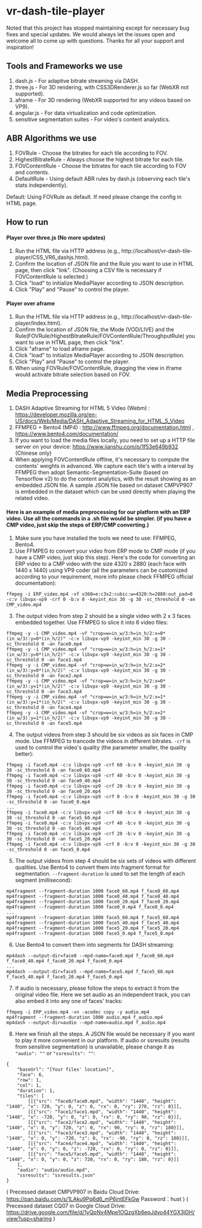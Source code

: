 # vr-dash-tile-player

Noted that this project has stopped maintaining except for necessary bug fixes and special updates. We would always let the issues open and welcome all to come up with questions. Thanks for all your support and inspiration!

## Tools and Frameworks we use

1. dash.js - For adaptive bitrate streaming via DASH.
2. three.js - For 3D rendering, with CSS3DRenderer.js so far (WebXR not supported).
3. aframe - For 3D rendering (WebXR supported for any videos based on VP9).
4. angular.js - For data virtualization and code optimization.
5. sensitive segmentation suites - For video's content analystics.

## ABR Algorithms we use

1. FOVRule - Choose the bitrates for each tile according to FOV.
2. HighestBitrateRule - Always choose the highest bitrate for each tile.
3. FOVContentRule - Choose the bitrates for each tile according to FOV and contents.
4. DefaultRule - Using default ABR rules by dash.js (observing each tile's stats independently). 

Default: Using FOVRule as default. If need please change the config in HTML page.

## How to run

#### Player over three.js (No more updates)

1. Run the HTML file via HTTP address (e.g., http://localhost/vr-dash-tile-player/CSS_VR6_dashjs.html).
2. Confirm the location of JSON file and the Rule you want to use in HTML page, then click "link". (Choosing a CSV file is necessary if FOVContentRule is selected.)
3. Click "load" to initialize MediaPlayer according to JSON description.
4. Click "Play" and "Pause" to control the player.

#### Player over aframe

1. Run the HTML file via HTTP address (e.g., http://localhost/vr-dash-tile-player/Index.html).
2. Confirm the location of JSON file, the Mode (VOD/LIVE) and the Rule(FOVRule/HighestBitrateRule/FOVContentRule/ThroughputRule) you want to use in HTML page, then click "link".
3. Click "aframe" to load aframe page.
4. Click "load" to initialize MediaPlayer according to JSON description.
5. Click "Play" and "Pause" to control the player.
6. When using FOVRule/FOVContentRule, dragging the view in iframe would activate bitrate selection based on FOV.

## Media Preprocessing

1. DASH Adaptive Streaming for HTML 5 Video (Webm) : https://developer.mozilla.org/en-US/docs/Web/Media/DASH_Adaptive_Streaming_for_HTML_5_Video
2. FFMPEG + Bento4 (MP4) : http://www.ffmpeg.org/documentation.html , https://www.bento4.com/documentation/
3. If you want to load the media files locally, you need to set up a HTTP file server on your device: https://www.jianshu.com/p/1f53e649b932 (Chinese only)
4. When applying FOVContentRule offline, it's necessary to compute the contents' weights in advanced. We capture each tile's with a interval by FFMPEG then adopt Semantic-Segmentation-Suite (based on Tensorflow v2) to do the content analytics, with the result showing as an embedded JSON file. A sample JSON file based on dataset CMPVP907 is embedded in the dataset which can be used directly when playing the related video.


#### Here is an example of media preprocessing for our platform with an ERP video. Use all the commands in a .sh file would be simpler. (if you have a CMP video, just skip the steps of ERP/CMP converting.)

1. Make sure you have installed the tools we need to use: FFMPEG, Bento4.
2. Use FFMPEG to convert your video from ERP mode to CMP mode (if you have a CMP video, just skip this step). Here's the code for converting an ERP video to a CMP video with the size 4320 x 2880 (each face with 1440 x 1440) using VP9 coder (all the parameters can be customized according to your requirement, more info please check FFMPEG official documentation):
```
ffmpeg -i ERP_video.mp4 -vf v360=e:c3x2:cubic:w=4320:h=2880:out_pad=0 -c:v libvpx-vp9 -crf 0 -b:v 0 -keyint_min 30 -g 30 -sc_threshold 0 -an CMP_video.mp4
```
3. The output video from step 2 should be a single video with 2 x 3 faces embedded together. Use FFMPEG to slice it into 6 video files:
```
ffmpeg -y -i CMP_video.mp4 -vf "crop=w=in_w/3:h=in_h/2:x=0*(in_w/3):y=0*(in_h/2)" -c:v libvpx-vp9 -keyint_min 30 -g 30 -sc_threshold 0 -an face0.mp4
ffmpeg -y -i CMP_video.mp4 -vf "crop=w=in_w/3:h=in_h/2:x=1*(in_w/3):y=0*(in_h/2)" -c:v libvpx-vp9 -keyint_min 30 -g 30 -sc_threshold 0 -an face1.mp4
ffmpeg -y -i CMP_video.mp4 -vf "crop=w=in_w/3:h=in_h/2:x=2*(in_w/3):y=0*(in_h/2)" -c:v libvpx-vp9 -keyint_min 30 -g 30 -sc_threshold 0 -an face2.mp4
ffmpeg -y -i CMP_video.mp4 -vf "crop=w=in_w/3:h=in_h/2:x=0*(in_w/3):y=1*(in_h/2)" -c:v libvpx-vp9 -keyint_min 30 -g 30 -sc_threshold 0 -an face3.mp4
ffmpeg -y -i CMP_video.mp4 -vf "crop=w=in_w/3:h=in_h/2:x=1*(in_w/3):y=1*(in_h/2)" -c:v libvpx-vp9 -keyint_min 30 -g 30 -sc_threshold 0 -an face4.mp4
ffmpeg -y -i CMP_video.mp4 -vf "crop=w=in_w/3:h=in_h/2:x=2*(in_w/3):y=1*(in_h/2)" -c:v libvpx-vp9 -keyint_min 30 -g 30 -sc_threshold 0 -an face5.mp4
```
4. The output videos from step 3 should be six videos as six faces in CMP mode. Use FFMPEG to trancode the videos in different bitrates. ```-crf``` is used to control the video's quality (the parameter smaller, the quality better):
```
ffmpeg -i face0.mp4 -c:v libvpx-vp9 -crf 60 -b:v 0 -keyint_min 30 -g 30 -sc_threshold 0 -an face0_60.mp4
ffmpeg -i face0.mp4 -c:v libvpx-vp9 -crf 40 -b:v 0 -keyint_min 30 -g 30 -sc_threshold 0 -an face0_40.mp4
ffmpeg -i face0.mp4 -c:v libvpx-vp9 -crf 20 -b:v 0 -keyint_min 30 -g 30 -sc_threshold 0 -an face0_20.mp4
ffmpeg -i face0.mp4 -c:v libvpx-vp9 -crf 0 -b:v 0 -keyint_min 30 -g 30 -sc_threshold 0 -an face0_0.mp4
...
ffmpeg -i face0.mp4 -c:v libvpx-vp9 -crf 60 -b:v 0 -keyint_min 30 -g 30 -sc_threshold 0 -an face5_60.mp4
ffmpeg -i face0.mp4 -c:v libvpx-vp9 -crf 40 -b:v 0 -keyint_min 30 -g 30 -sc_threshold 0 -an face5_40.mp4
ffmpeg -i face0.mp4 -c:v libvpx-vp9 -crf 20 -b:v 0 -keyint_min 30 -g 30 -sc_threshold 0 -an face5_20.mp4
ffmpeg -i face0.mp4 -c:v libvpx-vp9 -crf 0 -b:v 0 -keyint_min 30 -g 30 -sc_threshold 0 -an face5_0.mp4
```
5. The output videos from step 4 should be six sets of videos with different qualities. Use Bento4 to convert them into fragment format for segmentation. ```--fragment-duration``` is used to set the length of each segment (millisecond):
```
mp4fragment --fragment-duration 1000 face0_60.mp4 f_face0_60.mp4
mp4fragment --fragment-duration 1000 face0_40.mp4 f_face0_40.mp4
mp4fragment --fragment-duration 1000 face0_20.mp4 f_face0_20.mp4
mp4fragment --fragment-duration 1000 face0_0.mp4 f_face0_0.mp4
...
mp4fragment --fragment-duration 1000 face5_60.mp4 f_face5_60.mp4
mp4fragment --fragment-duration 1000 face5_40.mp4 f_face5_40.mp4
mp4fragment --fragment-duration 1000 face5_20.mp4 f_face5_20.mp4
mp4fragment --fragment-duration 1000 face5_0.mp4 f_face5_0.mp4
```
6. Use Bento4 to convert them into segments for DASH streaming:
```
mp4dash --output-dir=face0 --mpd-name=face0.mpd f_face0_60.mp4 f_face0_40.mp4 f_face0_20.mp4 f_face0_0.mp4
...
mp4dash --output-dir=face5 --mpd-name=face5.mpd f_face5_60.mp4 f_face5_40.mp4 f_face5_20.mp4 f_face5_0.mp4
```
7. If audio is necessary, please follow the steps to extract it from the original video file. Here we set audio as an independent track, you can also embed it into any one of faces' tracks:
```
ffmpeg -i ERP_video.mp4 -vn -acodec copy -y audio.mp4
mp4fragment --fragment-duration 1000 audio.mp4 f_audio.mp4
mp4dash --output-dir=audio --mpd-name=audio.mpd f_audio.mp4
```
8. Here we finish all the steps. A JSON file would be necessary if you want to play it more convenient in our platform. If audio or ssresults (results from sensitive segmentation) is unavailable, please change it as ```"audio": ""``` or ```"ssresults": ""```:
```
{
	"baseUrl": "[Your files' location]",
	"face": 6,
	"row": 1,
	"col": 1,
	"duration": 1,
    "tiles": [
		[[{"src": "face0/face0.mpd", "width": "1440", "height": "1440", "x": 720, "y": 0, "z": 0, "rx": 0, "ry": 270, "rz": 0}]],
		[[{"src": "face1/face1.mpd", "width": "1440", "height": "1440", "x": -720, "y": 0, "z": 0, "rx": 0, "ry": 90, "rz": 0}]],
		[[{"src": "face2/face2.mpd", "width": "1440", "height": "1440", "x": 0, "y": 720, "z": 0, "rx": 90, "ry": 0, "rz": 180}]],
		[[{"src": "face3/face3.mpd", "width": "1440", "height": "1440", "x": 0, "y": -720, "z": 0, "rx": -90, "ry": 0, "rz": 180}]],
		[[{"src": "face4/face4.mpd", "width": "1440", "height": "1440", "x": 0, "y": 0, "z": -720, "rx": 0, "ry": 0, "rz": 0}]],
		[[{"src": "face5/face5.mpd", "width": "1440", "height": "1440", "x": 0, "y": 0, "z": 720, "rx": 0, "ry": 180, "rz": 0}]]
	],
	"audio": "audio/audio.mpd",
	"ssresults": "ssresults.json"
}
```

( Precessed dataset CMPVP907 in Baidu Cloud Drive: https://pan.baidu.com/s/1LAku9Pq6d6_mP6jntEFkGw Password：hust )
( Precessed dataset CQ07 in Google Cloud Drive: https://drive.google.com/file/d/1yQpNv4Mpe1OQzgXb6epJdvo44YGX3jDH/view?usp=sharing )
